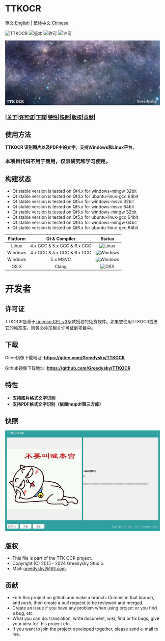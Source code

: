 # TTKOCR
[英文 English](./README.md) | [繁体中文 Chinese](./README_tc.md)

![TTKOCR](https://img.shields.io/badge/Greedysky-TTKOCR-green.svg?style=flat-square)
![版本](https://img.shields.io/github/v/release/Greedysky/TTKOCR?style=flat-square&label=Version)
![许可](https://img.shields.io/badge/License-GPL%20V3-yellowgreen.svg?style=flat-square)
![许可](https://img.shields.io/badge/License-LGPL%20V3-yellow.svg?style=flat-square)

![徽标](https://github.com/Greedysky/TTKOCR/blob/master/TTKResource/logo_banner.png?raw=true)

### **|[关于](https://github.com/Greedysky/TTKOCR/blob/master/README_cn.md#使用方法)|[许可证](https://github.com/Greedysky/TTKOCR/blob/master/README_cn.md#许可证)|[下载](https://github.com/Greedysky/TTKOCR/blob/master/README_cn.md#下载)|[特性](https://github.com/Greedysky/TTKOCR/blob/master/README_cn.md#特性)|[快照](https://github.com/Greedysky/TTKOCR/blob/master/README_cn.md#快照)|[版权](https://github.com/Greedysky/TTKOCR/blob/master/README_cn.md#版权)|[贡献](https://github.com/Greedysky/TTKOCR/blob/master/README_cn.md#贡献)|**

使用方法
--------
**TTKOCR 识别图片以及PDF中的文字，支持Windows和Linux平台。**

### 本项目代码不用于商用，仅限研究和学习使用。

## 构建状态
 * Qt stable version is tested on Qt4.x for windows-mingw 32bit
 * Qt stable version is tested on Qt4.x for ubuntu-linux-gcc 64bit
 * Qt stable version is tested on Qt5.x for windows-msvc 32bit
 * Qt stable version is tested on Qt5.x for windows-msvc 64bit
 * Qt stable version is tested on Qt5.x for windows-mingw 32bit
 * Qt stable version is tested on Qt5.x for ubuntu-linux-gcc 64bit
 * Qt stable version is tested on Qt6.x for windows-mingw 64bit
 * Qt stable version is tested on Qt6.x for ubuntu-linux-gcc 64bit

| Platform | Qt & Compiler               | Status                                                                 |
| :---:    | :---:                       | :---:                                                                  |
| Linux    | 4.x GCC & 5.x GCC & 6.x GCC | ![Linux](https://img.shields.io/badge/build-passing-brightgreen.svg)   |
| Windows  | 4.x GCC & 5.x GCC & 6.x GCC | ![Windows](https://img.shields.io/badge/build-passing-brightgreen.svg) |
| Windows  | 5.x MSVC                    | ![Windows](https://img.shields.io/badge/build-passing-brightgreen.svg) |
| OS X     | Clang                       | ![OSX](https://img.shields.io/badge/build-unknown-lightgrey.svg)       |

# 开发者

许可证
--------
TTKOCR是基于[Licence GPL v3](https://github.com/Greedysky/TTKOCR/blob/master/LICENSE)条款授权的免费软件。如果您使用TTKOCR或者它的动态库，则务必添加相关许可证到项目中。

下载
--------
Gitee镜像下载地址: **<u>https://gitee.com/Greedysky/TTKOCR</u>**

Github镜像下载地址: **<u>https://github.com/Greedysky/TTKOCR</u>**

特性
--------
 * **支持图片格式文字识别**
 * **支持PDF格式文字识别（依赖mupdf第三方库）**

快照
--------
![事例](https://github.com/Greedysky/TTKOCR/blob/master/TTKResource/demo/demo.jpg?raw=true)

版权
--------
 * This file is part of the TTK OCR project.
 * Copyright (C) 2015 - 2024 Greedysky Studio.
 * Mail: greedysky@163.com.

贡献
--------
 * Fork this project on github and make a branch. Commit in that branch, and push, then create a pull request to be reviewed and merged.
 * Create an issue if you have any problem when using project or you find a bug, etc.
 * What you can do: translation, write document, wiki, find or fix bugs, give your idea for this project etc.
 * If you want to join the project developed together, please send e-mail to me.
